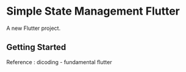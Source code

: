 # Simple State Management Flutter

A new Flutter project.

## Getting Started
Reference : dicoding - fundamental flutter
